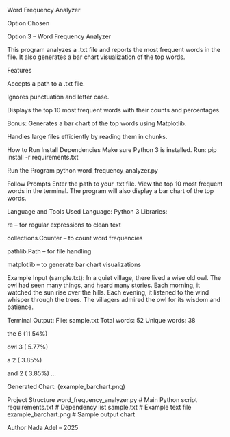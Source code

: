 Word Frequency Analyzer

Option Chosen

Option 3 – Word Frequency Analyzer

This program analyzes a .txt file and reports the most frequent words in the file. It also generates a bar chart visualization of the top words.

Features

Accepts a path to a .txt file.

Ignores punctuation and letter case.

Displays the top 10 most frequent words with their counts and percentages.

Bonus: Generates a bar chart of the top words using Matplotlib.

Handles large files efficiently by reading them in chunks.


How to Run
Install Dependencies
Make sure Python 3 is installed.
Run:
pip install -r requirements.txt

Run the Program
python word_frequency_analyzer.py

Follow Prompts
Enter the path to your .txt file.
View the top 10 most frequent words in the terminal.
The program will also display a bar chart of the top words.

Language and Tools Used
Language: Python 3
Libraries:

re – for regular expressions to clean text

collections.Counter – to count word frequencies

pathlib.Path – for file handling

matplotlib – to generate bar chart visualizations

Example
Input (sample.txt):
In a quiet village, there lived a wise old owl.
The owl had seen many things, and heard many stories.
Each morning, it watched the sun rise over the hills.
Each evening, it listened to the wind whisper through the trees.
The villagers admired the owl for its wisdom and patience.

Terminal Output:
File: sample.txt
Total words: 52
Unique words: 38

the 6 (11.54%)

owl 3 ( 5.77%)

a 2 ( 3.85%)

and 2 ( 3.85%)
...

Generated Chart:
(example_barchart.png)

Project Structure
word_frequency_analyzer.py # Main Python script
requirements.txt # Dependency list
sample.txt # Example text file
example_barchart.png # Sample output chart

Author
Nada Adel – 2025

